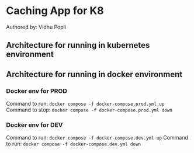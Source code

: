 # Caching App for K8

Authored by: Vidhu Popli

## Architecture for running in kubernetes environment

## Architecture for running in docker environment

### Docker env for PROD

Command to run: `docker compose -f docker-compose.prod.yml up`
Command to stop: `docker compose -f docker-compose.prod.yml down`

### Docker env for DEV

Command to run: `docker compose -f docker-compose.dev.yml up`
Command to run: `docker compose -f docker-compose.dev.yml down`
